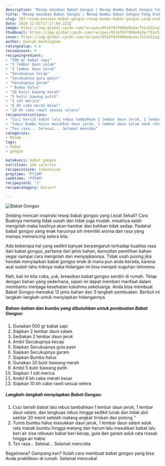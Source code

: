 ```yaml
---
description: "Resep masakan Babat Gongso | Resep Bumbu Babat Gongso Yang Enak Dan Mudah"
title: "Resep masakan Babat Gongso | Resep Bumbu Babat Gongso Yang Enak Dan Mudah"
slug: 287-resep-masakan-babat-gongso-resep-bumbu-babat-gongso-yang-enak-dan-mudah
date: 2020-12-01T17:17:04.221Z
image: https://img-global.cpcdn.com/recipes/0516f03f080e8a3a/751x532cq70/babat-gongso-foto-resep-utama.jpg
thumbnail: https://img-global.cpcdn.com/recipes/0516f03f080e8a3a/751x532cq70/babat-gongso-foto-resep-utama.jpg
cover: https://img-global.cpcdn.com/recipes/0516f03f080e8a3a/751x532cq70/babat-gongso-foto-resep-utama.jpg
author: Hannah Washington
ratingvalue: 4.4
reviewcount: 9
recipeingredient:
- "500 gr babat sapi"
- "2 lembar daun salam"
- "2 lembar daun jeruk"
- "Secukupnya kecap"
- "Secukupnya gula pasir"
- "Secukupnya garam"
- " Bumbu halus"
- "20 butir bawang merah"
- "5 butir bawang putih"
- "1 sdt merica"
- "6 bh cabe merah besar"
- "10 bh cabe rawit sesuai selera"
recipeinstructions:
- "Cuci bersih babat lalu rebus tambahkan 1 lembar daun jeruk, 1 lembar daun salam, dan lengkuas rebus hingga sedikit lunak dan tidak alot sekitar 20 menit setelah matang angkat tiriskan dan potong &#34;"
- "Tumis bumbu halus masukkan daun jeruk, 1 lembar daun salam aduk rata masak bumbu hingga matang dan harum lalu masukkan babat lalu beri air sisa rebusan babat beri kecap, gula dan garam aduk rata masak hingga air habis"
- "Tes rasa... Selesai... Selamat mencoba"
categories:
- Resep
tags:
- babat
- gongso

katakunci: babat gongso 
nutrition: 184 calories
recipecuisine: Indonesian
preptime: "PT19M"
cooktime: "PT59M"
recipeyield: "1"
recipecategory: Dessert

---
```



![Babat Gongso](https://img-global.cpcdn.com/recipes/0516f03f080e8a3a/751x532cq70/babat-gongso-foto-resep-utama.jpg)

Sedang mencari inspirasi resep babat gongso yang Lezat Sekali? Cara Buatnya memang tidak susah dan tidak juga mudah. misalnya salah mengolah maka hasilnya akan hambar dan bahkan tidak sedap. Padahal babat gongso yang enak harusnya sih memiliki aroma dan rasa yang mampu memancing selera kita.



Ada beberapa hal yang sedikit banyak berpengaruh terhadap kualitas rasa dari babat gongso, pertama dari jenis bahan, kemudian pemilihan bahan segar sampai cara mengolah dan menyajikannya. Tidak usah pusing jika hendak menyiapkan babat gongso enak di mana pun anda berada, karena asal sudah tahu triknya maka hidangan ini bisa menjadi suguhan istimewa.


Nah, kali ini kita coba, yuk, kreasikan babat gongso sendiri di rumah. Tetap dengan bahan yang sederhana, sajian ini dapat memberi manfaat dalam membantu menjaga kesehatan tubuhmu sekeluarga. Anda bisa membuat Babat Gongso memakai 12 jenis bahan dan 3 langkah pembuatan. Berikut ini langkah-langkah untuk menyiapkan hidangannya.

<!--inarticleads1-->

##### Bahan-bahan dan bumbu yang dibutuhkan untuk pembuatan Babat Gongso:

1. Gunakan 500 gr babat sapi
1. Siapkan 2 lembar daun salam
1. Sediakan 2 lembar daun jeruk
1. Ambil Secukupnya kecap
1. Siapkan Secukupnya gula pasir
1. Siapkan Secukupnya garam
1. Siapkan  Bumbu halus
1. Gunakan 20 butir bawang merah
1. Ambil 5 butir bawang putih
1. Siapkan 1 sdt merica
1. Ambil 6 bh cabe merah besar
1. Siapkan 10 bh cabe rawit sesuai selera




<!--inarticleads2-->

##### Langkah-langkah menyiapkan Babat Gongso:

1. Cuci bersih babat lalu rebus tambahkan 1 lembar daun jeruk, 1 lembar daun salam, dan lengkuas rebus hingga sedikit lunak dan tidak alot sekitar 20 menit setelah matang angkat tiriskan dan potong &#34;
1. Tumis bumbu halus masukkan daun jeruk, 1 lembar daun salam aduk rata masak bumbu hingga matang dan harum lalu masukkan babat lalu beri air sisa rebusan babat beri kecap, gula dan garam aduk rata masak hingga air habis
1. Tes rasa... Selesai... Selamat mencoba




Bagaimana? Gampang kan? Itulah cara membuat babat gongso yang bisa Anda praktikkan di rumah. Selamat mencoba!
